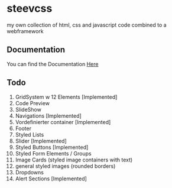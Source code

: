 # steevcss
my own collection of html, css and javascript code combined to a webframework

## Documentation
You can find the Documentation [Here](https://steevlp.github.io/steevcss/)

## Todo
1. GridSystem w 12 Elements [Implemented]
2. Code Preview
3. SlideShow
4. Navigations [Implemented]
5. Vordefinierter container [Implemented]
6. Footer
7. Styled Lists
8. Slider [Implemented]
9. Styled Buttons [Implemented]
10. Styled Form Elements / Groups
11. Image Cards (styled image containers with text)
12. general styled images (rounded borders)
13. Dropdowns
14. Alert Sections [Implemented]
